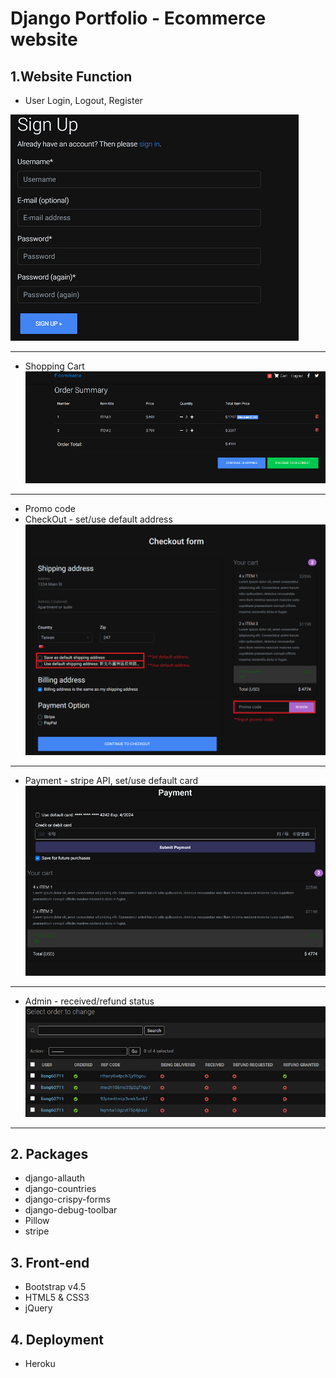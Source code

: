 # Django Portfolio - Ecommerce website

## 1.Website Function
* User Login, Logout, Register   

![image](https://github.com/Liang60711/django-portfolio_1/blob/main/demo/signup.png)  

<hr>

* Shopping Cart  
![image](https://github.com/Liang60711/django-portfolio_1/blob/main/demo/cart.png)

<hr>

* Promo code
* CheckOut - set/use default address  
![image](https://github.com/Liang60711/django-portfolio_1/blob/main/demo/checkout.png)

<hr>

* Payment - stripe API, set/use default card  
![image](https://github.com/Liang60711/django-portfolio_1/blob/main/demo/payment.png)

<hr>

* Admin - received/refund status  
![image](https://github.com/Liang60711/django-portfolio_1/blob/main/demo/admin.png)

<hr>

## 2. Packages
* django-allauth
* django-countries
* django-crispy-forms
* django-debug-toolbar
* Pillow
* stripe

## 3. Front-end 
* Bootstrap v4.5
* HTML5 & CSS3
* jQuery


## 4. Deployment
* Heroku





